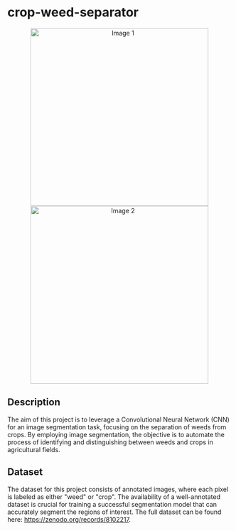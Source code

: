 # crop-weed-separator


<p align="center">
  <img src="https://github.com/nicolazande/crop-weed-separator/assets/115359494/40e6fee4-db2f-443e-95c4-9c7c923d5a62" width="400" alt="Image 1">
  <img src="https://github.com/nicolazande/crop-weed-separator/assets/115359494/5c73ceba-64b3-40d7-85ec-ea7231b16092" width="400" alt="Image 2">
</p>



## Description

The aim of this project is to leverage a Convolutional Neural Network (CNN) for an image segmentation task, focusing on the separation of weeds from crops. By employing image segmentation, the objective is to automate the process of identifying and distinguishing between weeds and crops in agricultural fields.

## Dataset

The dataset for this project consists of annotated images, where each pixel is labeled as either "weed" or "crop". The availability of a well-annotated dataset is crucial for training a successful segmentation model that can accurately segment the regions of interest. The full dataset can be found here: https://zenodo.org/records/8102217.


